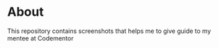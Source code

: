 # About

This repository contains screenshots that helps me to give guide to my mentee at Codementor

